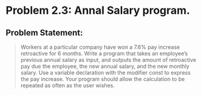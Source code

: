# Problem 2.3: Annal Salary program.

## Problem Statement:

> Workers at a particular company have won a 7.6% pay increase retroactive
for 6 months. Write a program that takes an employee’s previous annual
salary as input, and outputs the amount of retroactive pay due the employee, the new annual salary, and the new monthly salary. Use a variable
declaration with the modifier const to express the pay increase. Your program should allow the calculation to be repeated as often as the user wishes.